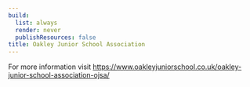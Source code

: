 ```yaml
---
build:
  list: always
  render: never
  publishResources: false
title: Oakley Junior School Association
---
```

For more information visit https://www.oakleyjuniorschool.co.uk/oakley-junior-school-association-ojsa/
